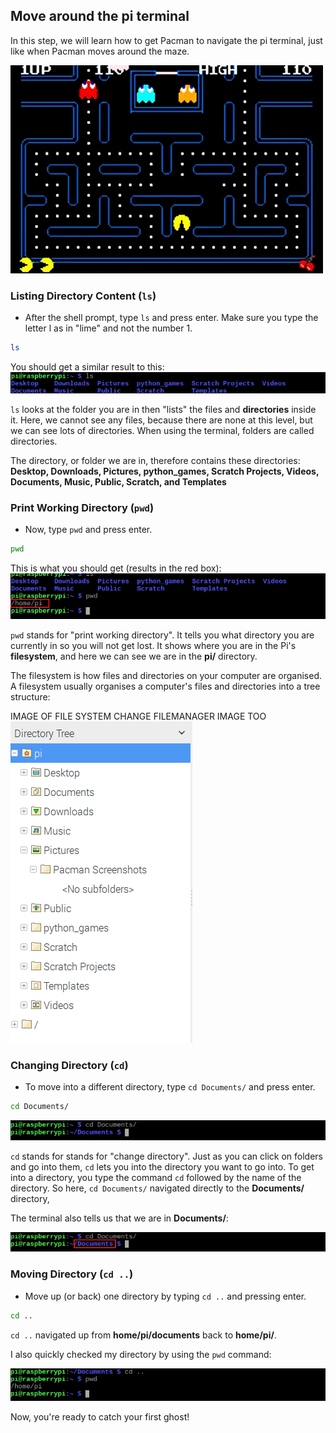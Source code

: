 ## Move around the pi terminal

In this step, we will learn how to get Pacman to navigate the pi terminal, just like when Pacman moves around the maze.

![Pacman Gif](images/pacmangiphy.gif)

### Listing Directory Content (`ls`)

+ After the shell prompt, type `ls` and press enter. Make sure you type the letter l as in "lime" and not the number 1.
```bash
ls
```

You should get a similar result to this:
![LS Command](images/lscommand.png)

`ls` looks at the folder you are in then "lists" the files and **directories** inside it. Here, we cannot see any files, because there are none at this level, but we can see lots of directories. When using the terminal, folders are called directories.

The directory, or folder we are in, therefore contains these directories:
**Desktop, Downloads, Pictures, python_games, Scratch Projects, Videos, Documents, Music, Public, Scratch, and Templates**

### Print Working Directory (`pwd`)

+ Now, type `pwd` and press enter.
```bash
pwd
```

This is what you should get (results in the red box):
![PWD Command](images/pwdcommand.png)

`pwd` stands for "print working directory". It tells you what directory you are currently in so you will not get lost. It shows where you are in the Pi's **filesystem**, and here we can see we are in the **pi/** directory.

The filesystem is how files and directories on your computer are organised. A filesystem usually organises a computer's files and directories into a tree structure:

IMAGE OF FILE SYSTEM CHANGE FILEMANAGER IMAGE TOO ![File Manager](images/filemanager.png)

### Changing Directory (`cd`)

+ To move into a different directory, type `cd Documents/` and press enter.
```bash
cd Documents/
```

![CD Documents](images/cddocuments.png)

`cd` stands for stands for "change directory". Just as you can click on folders and go into them, `cd` lets you into the directory you want to go into. To get into a directory, you type the command `cd` followed by the name of the directory. So here, `cd Documents/` navigated directly to the **Documents/** directory,

The terminal also tells us that we are in **Documents/**:

![CD Documents path](images/cddocumentspath.png)

### Moving Directory (`cd ..`)

+ Move up (or back) one directory by typing `cd ..` and pressing enter.
```bash
cd ..
```

`cd ..` navigated up from **home/pi/documents** back to **home/pi/**.

I also quickly checked my directory by using the `pwd` command:

![CD DotDot Command](images/cddotdotcommand.png)

Now, you're ready to catch your first ghost!
